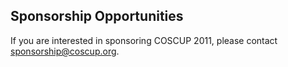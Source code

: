 ## Sponsorship Opportunities

If you are interested in sponsoring COSCUP 2011, please contact <sponsorship@coscup.org>.